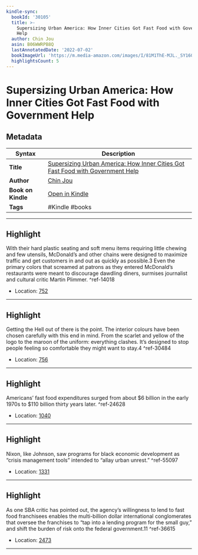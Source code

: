```yaml
---
kindle-sync:
  bookId: '30105'
  title: >-
    Supersizing Urban America: How Inner Cities Got Fast Food with Government
    Help
  author: Chin Jou
  asin: B06WWRPB8Q
  lastAnnotatedDate: '2022-07-02'
  bookImageUrl: 'https://m.media-amazon.com/images/I/81M1ThE-MJL._SY160.jpg'
  highlightsCount: 5
---
```

# Supersizing Urban America: How Inner Cities Got Fast Food with Government Help

## Metadata

| Syntax | Description |
| ---------- | ---------- |
| **Title** | [Supersizing Urban America: How Inner Cities Got Fast Food with Government Help](https://www.amazon.com/dp/B06WWRPB8Q) |
| **Author** | [Chin Jou](https://www.amazon.comundefined) |
| **Book on Kindle** | <a href="kindle://book?action=open&asin=B06WWRPB8Q" target="_blank">Open in Kindle</a> |
| **Tags** | #Kindle #books |

---

## Highlight

With their hard plastic seating and soft menu items requiring little chewing and few utensils, McDonald’s and other chains were designed to maximize traffic and get customers in and out as quickly as possible.3 Even the primary colors that screamed at patrons as they entered McDonald’s restaurants were meant to discourage dawdling diners, surmises journalist and cultural critic Martin Plimmer. ^ref-14018
- Location: [752](kindle://book?action=open&asin=B06WWRPB8Q&location=752)

---
## Highlight

Getting the Hell out of there is the point. The interior colours have been chosen carefully with this end in mind. From the scarlet and yellow of the logo to the maroon of the uniform: everything clashes. It’s designed to stop people feeling so comfortable they might want to stay.4 ^ref-30484
- Location: [756](kindle://book?action=open&asin=B06WWRPB8Q&location=756)

---
## Highlight

Americans’ fast food expenditures surged from about $6 billion in the early 1970s to $110 billion thirty years later. ^ref-24628
- Location: [1040](kindle://book?action=open&asin=B06WWRPB8Q&location=1040)

---
## Highlight

Nixon, like Johnson, saw programs for black economic development as “crisis management tools” intended to “allay urban unrest.” ^ref-55097
- Location: [1331](kindle://book?action=open&asin=B06WWRPB8Q&location=1331)

---
## Highlight

As one SBA critic has pointed out, the agency’s willingness to lend to fast food franchisees enables the multi-billion dollar international conglomerates that oversee the franchises to “tap into a lending program for the small guy,” and shift the burden of risk onto the federal government.11 ^ref-36615
- Location: [2473](kindle://book?action=open&asin=B06WWRPB8Q&location=2473)

---
